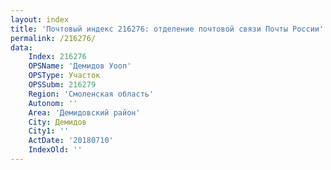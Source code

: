 ```yaml
---
layout: index
title: 'Почтовый индекс 216276: отделение почтовой связи Почты России'
permalink: /216276/
data:
    Index: 216276
    OPSName: 'Демидов Уооп'
    OPSType: Участок
    OPSSubm: 216279
    Region: 'Смоленская область'
    Autonom: ''
    Area: 'Демидовский район'
    City: Демидов
    City1: ''
    ActDate: '20180710'
    IndexOld: ''
---
```

